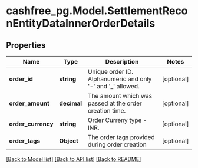 # cashfree_pg.Model.SettlementReconEntityDataInnerOrderDetails

## Properties

Name | Type | Description | Notes
------------ | ------------- | ------------- | -------------
**order_id** | **string** | Unique order ID. Alphanumeric and only &#39;-&#39; and &#39;_&#39; allowed. | [optional] 
**order_amount** | **decimal** | The amount which was passed at the order creation time. | [optional] 
**order_currency** | **string** | Order Curreny type - INR. | [optional] 
**order_tags** | **Object** | The order tags provided during order creation | [optional] 

[[Back to Model list]](../README.md#documentation-for-models) [[Back to API list]](../README.md#documentation-for-api-endpoints) [[Back to README]](../README.md)


